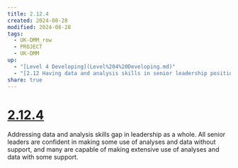 ```yaml
---
title: 2.12.4
created: 2024-08-28
modified: 2024-08-28
tags:
  - UK-DMM_row
  - PROJECT
  - UK-DMM
up:
  - "[Level 4 Developing](Level%204%20Developing.md)"
  - "[2.12 Having data and analysis skills in senior leadership positions](2.12%20Having%20data%20and%20analysis%20skills%20in%20senior%20leadership%20positions.md)"
share: true
---
```

# [2.12.4](2.12.4.md)

Addressing data and analysis skills gap in leadership as a whole. All senior leaders are confident in making some use of analyses and data without support, and many are capable of making extensive use of analyses and data with some support.
